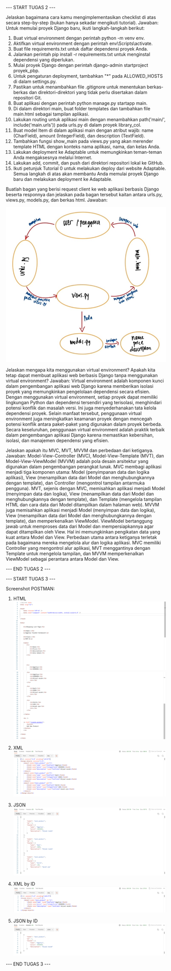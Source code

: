 --- START TUGAS 2 ---

Jelaskan bagaimana cara kamu mengimplementasikan checklist di atas secara step-by-step (bukan hanya sekadar mengikuti tutorial).
Jawaban:
Untuk memulai proyek Django baru, ikuti langkah-langkah berikut:
1. Buat virtual environment dengan perintah python -m venv env.
2. Aktifkan virtual environment dengan perintah env\Scripts\activate.
3. Buat file requirements.txt untuk daftar dependensi proyek Anda.
4. Jalankan perintah pip install -r requirements.txt untuk menginstal dependensi yang diperlukan.
5. Mulai proyek Django dengan perintah django-admin startproject proyek_pbp.
6. Untuk pengaturan deployment, tambahkan "*" pada ALLOWED_HOSTS di dalam settings.py.
7. Pastikan untuk menambahkan file .gitignore untuk menentukan berkas-berkas dan direktori-direktori yang tidak perlu disertakan dalam repositori Git.
8. Buat aplikasi dengan perintah python manage.py startapp main.
9. Di dalam direktori main, buat folder templates dan tambahkan file main.html sebagai tampilan aplikasi.
10. Lakukan routing untuk aplikasi main dengan menambahkan path('main/', include('main.urls')) pada urls.py di dalam proyek library_col.
11. Buat model Item di dalam aplikasi main dengan atribut wajib: name (CharField), amount (IntegerField), dan description (TextField).
12. Tambahkan fungsi show_main pada views.py yang akan merender template HTML dengan konteks nama aplikasi, nama, dan kelas Anda.
13. Lakukan deployment ke Adaptable untuk memungkinkan teman-teman Anda mengaksesnya melalui Internet.
14. Lakukan add, commit, dan push dari direktori repositori lokal ke GitHub.
15. Ikuti petunjuk Tutorial 0 untuk melakukan deploy dari website Adaptable.
Semua langkah di atas akan membantu Anda memulai proyek Django baru dan melakukan deployment ke Adaptable.

Buatlah bagan yang berisi request client ke web aplikasi berbasis Django beserta responnya dan jelaskan pada bagan tersebut kaitan antara urls.py, views.py, models.py, dan berkas html.
Jawaban:

![Alt text](image.png)

Jelaskan mengapa kita menggunakan virtual environment? Apakah kita tetap dapat membuat aplikasi web berbasis Django tanpa menggunakan virtual environment?
Jawaban:
Virtual environment adalah komponen kunci dalam pengembangan aplikasi web Django karena memberikan isolasi proyek yang memungkinkan pengelolaan dependensi secara efisien. Dengan menggunakan virtual environment, setiap proyek dapat memiliki lingkungan Python dan dependensi tersendiri yang terisolasi, menghindari potensi konflik dan masalah versi. Ini juga menyederhanakan tata kelola dependensi proyek.
Selain manfaat tersebut, penggunaan virtual environment juga meningkatkan keamanan proyek dengan mencegah potensi konflik antara paket-paket yang digunakan dalam proyek berbeda. Secara keseluruhan, penggunaan virtual environment adalah praktik terbaik dalam pengembangan aplikasi Django karena memastikan kebersihan, isolasi, dan manajemen dependensi yang efisien.

Jelaskan apakah itu MVC, MVT, MVVM dan perbedaan dari ketiganya.
Jawaban:
Model-View-Controller (MVC), Model-View-Template (MVT), dan Model-View-ViewModel (MVVM) adalah pola desain arsitektur yang digunakan dalam pengembangan perangkat lunak.
MVC membagi aplikasi menjadi tiga komponen utama: Model (penyimpanan data dan logika aplikasi), View (menampilkan data dari Model dan menghubungkannya dengan template), dan Controller (mengontrol tampilan antarmuka pengguna).
MVT, sejenis dengan MVC, memisahkan aplikasi menjadi Model (menyimpan data dan logika), View (menampilkan data dari Model dan menghubungkannya dengan template), dan Template (mengelola tampilan HTML dan cara data dari Model ditampilkan dalam halaman web).
MVVM juga memisahkan aplikasi menjadi Model (menyimpan data dan logika), View (menampilkan data dari Model dan menghubungkannya dengan template), dan memperkenalkan ViewModel. ViewModel bertanggung jawab untuk memproses data dari Model dan mempersiapkannya agar dapat ditampilkan oleh View. Hal ini memungkinkan pengikatan data yang kuat antara Model dan View.
Perbedaan utama antara ketiganya terletak pada bagaimana mereka mengelola alur dan logika aplikasi. MVC memiliki Controller yang mengontrol alur aplikasi, MVT menggantinya dengan Template untuk mengelola tampilan, dan MVVM memperkenalkan ViewModel sebagai perantara antara Model dan View.

--- END TUGAS 2 ---



--- START TUGAS 3 ---

Screenshot POSTMAN:
1. HTML
![Alt text](image-1.png)
![Alt text](image-2.png)

2. XML
![Alt text](image-3.png)

3. JSON
![Alt text](image-4.png)

4. XML by ID
![Alt text](image-6.png)

5. JSON by ID
![Alt text](image-5.png)

--- END TUGAS 3 ---